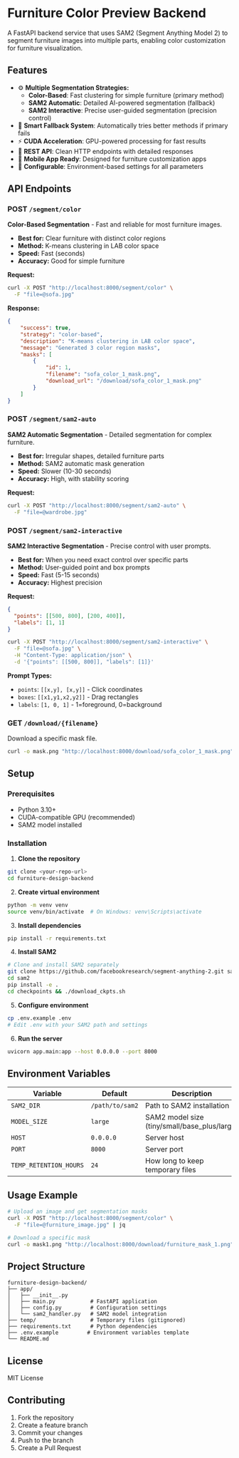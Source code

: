 # Furniture Color Preview Backend

A FastAPI backend service that uses SAM2 (Segment Anything Model 2) to segment furniture images into multiple parts, enabling color customization for furniture visualization.

## Features

- ⚙️ **Multiple Segmentation Strategies:**
  - **Color-Based**: Fast clustering for simple furniture (primary method)
  - **SAM2 Automatic**: Detailed AI-powered segmentation (fallback)
  - **SAM2 Interactive**: Precise user-guided segmentation (precision control)
- 🎯 **Smart Fallback System**: Automatically tries better methods if primary fails
- ⚡ **CUDA Acceleration**: GPU-powered processing for fast results
- 🚀 **REST API**: Clean HTTP endpoints with detailed responses
- 📱 **Mobile App Ready**: Designed for furniture customization apps
- 🔧 **Configurable**: Environment-based settings for all parameters

## API Endpoints

### POST `/segment/color`
**Color-Based Segmentation** - Fast and reliable for most furniture images.

- **Best for:** Clear furniture with distinct color regions
- **Method:** K-means clustering in LAB color space
- **Speed:** Fast (seconds)
- **Accuracy:** Good for simple furniture

**Request:**
```bash
curl -X POST "http://localhost:8000/segment/color" \
  -F "file=@sofa.jpg"
```

**Response:**
```json
{
    "success": true,
    "strategy": "color-based",
    "description": "K-means clustering in LAB color space",
    "message": "Generated 3 color region masks",
    "masks": [
        {
            "id": 1,
            "filename": "sofa_color_1_mask.png",
            "download_url": "/download/sofa_color_1_mask.png"
        }
    ]
}
```

### POST `/segment/sam2-auto`
**SAM2 Automatic Segmentation** - Detailed segmentation for complex furniture.

- **Best for:** Irregular shapes, detailed furniture parts
- **Method:** SAM2 automatic mask generation
- **Speed:** Slower (10-30 seconds)
- **Accuracy:** High, with stability scoring

**Request:**
```bash
curl -X POST "http://localhost:8000/segment/sam2-auto" \
  -F "file=@wardrobe.jpg"
```

### POST `/segment/sam2-interactive`
**SAM2 Interactive Segmentation** - Precise control with user prompts.

- **Best for:** When you need exact control over specific parts
- **Method:** User-guided point and box prompts
- **Speed:** Fast (5-15 seconds)
- **Accuracy:** Highest precision

**Request:**
```json
{
  "points": [[500, 800], [200, 400]],
  "labels": [1, 1]
}
```

```bash
curl -X POST "http://localhost:8000/segment/sam2-interactive" \
  -F "file=@sofa.jpg" \
  -H "Content-Type: application/json" \
  -d '{"points": [[500, 800]], "labels": [1]}'
```

**Prompt Types:**
- `points`: `[[x,y], [x,y]]` - Click coordinates
- `boxes`: `[[x1,y1,x2,y2]]` - Drag rectangles
- `labels`: `[1, 0, 1]` - 1=foreground, 0=background

### GET `/download/{filename}`
Download a specific mask file.

```bash
curl -o mask.png "http://localhost:8000/download/sofa_color_1_mask.png"
```

## Setup

### Prerequisites
- Python 3.10+
- CUDA-compatible GPU (recommended)
- SAM2 model installed

### Installation

1. **Clone the repository**
```bash
git clone <your-repo-url>
cd furniture-design-backend
```

2. **Create virtual environment**
```bash
python -m venv venv
source venv/bin/activate  # On Windows: venv\Scripts\activate
```

3. **Install dependencies**
```bash
pip install -r requirements.txt
```

4. **Install SAM2**
```bash
# Clone and install SAM2 separately
git clone https://github.com/facebookresearch/segment-anything-2.git sam2
cd sam2
pip install -e .
cd checkpoints && ./download_ckpts.sh
```

5. **Configure environment**
```bash
cp .env.example .env
# Edit .env with your SAM2 path and settings
```

6. **Run the server**
```bash
uvicorn app.main:app --host 0.0.0.0 --port 8000
```

## Environment Variables

| Variable | Default | Description |
|----------|---------|-------------|
| `SAM2_DIR` | `/path/to/sam2` | Path to SAM2 installation |
| `MODEL_SIZE` | `large` | SAM2 model size (tiny/small/base_plus/large) |
| `HOST` | `0.0.0.0` | Server host |
| `PORT` | `8000` | Server port |
| `TEMP_RETENTION_HOURS` | `24` | How long to keep temporary files |

## Usage Example

```bash
# Upload an image and get segmentation masks
curl -X POST "http://localhost:8000/segment/color" \
  -F "file=@furniture_image.jpg" | jq

# Download a specific mask
curl -o mask1.png "http://localhost:8000/download/furniture_mask_1.png"
```

## Project Structure

```
furniture-design-backend/
├── app/
│   ├── __init__.py
│   ├── main.py           # FastAPI application
│   ├── config.py         # Configuration settings
│   └── sam2_handler.py   # SAM2 model integration
├── temp/                 # Temporary files (gitignored)
├── requirements.txt      # Python dependencies
├── .env.example         # Environment variables template
└── README.md
```

## License

MIT License

## Contributing

1. Fork the repository
2. Create a feature branch
3. Commit your changes
4. Push to the branch
5. Create a Pull Request
